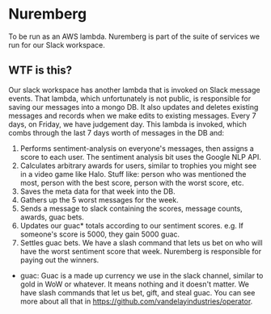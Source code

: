 # Nuremberg

To be run as an AWS lambda. Nuremberg is part of the suite of services we run for our Slack workspace. 

## WTF is this?
Our slack workspace has another lambda that is invoked on Slack message events. That lambda, which unfortunately is not public, is responsible for saving our messages into a mongo DB. It also updates and deletes existing messages and records when we make edits to existing messages. Every 7 days, on Friday, we have judgement day. This lambda is invoked, which combs through the last 7 days worth of messages in the DB and:

1. Performs sentiment-analysis on everyone's messages, then assigns a score to each user. The sentiment analysis bit uses the Google NLP API.
2. Calculates arbitrary awards for users, similar to trophies you might see in a video game like Halo. Stuff like: person who was mentioned the most, person with the best score, person with the worst score, etc.
3. Saves the meta data for that week into the DB.
4. Gathers up the 5 worst messages for the week.
5. Sends a message to slack containing the scores, message counts, awards, guac bets.
5. Updates our guac* totals according to our sentiment scores. e.g. If someone's score is 5000, they gain 5000 guac.
7. Settles guac bets. We have a slash command that lets us bet on who will have the worst sentiment score that week. Nuremberg is responsible for paying out the winners.

* guac:
Guac is a made up currency we use in the slack channel, similar to gold in WoW or whatever. It means nothing and it doesn't matter. We have slash commands that let us bet, gift, and steal guac. You can see more about all that in https://github.com/vandelayindustries/operator.
